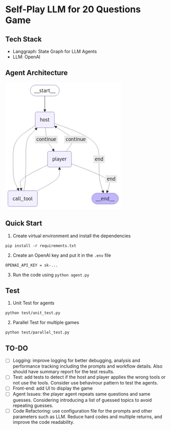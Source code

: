 # Self-Play LLM for 20 Questions Game
## Tech Stack
- Langgraph: State Graph for LLM Agents
- LLM: OpenAI


## Agent Architecture
![architecture](agent.png)


## Quick Start
1. Create virtual environment and install the dependencies
```
pip install -r requirements.txt
```

2. Create an OpenAI key and put it in the `.env` file
```
OPENAI_API_KEY = sk-...
```

3. Run the code using `python agent.py`


## Test
1. Unit Test for agents
```
python test/unit_test.py
```

2. Parallel Test for multiple games
```
python test/parallel_test.py
```

## TO-DO
- [ ] Logging: improve logging for better debugging, analysis and performance tracking including the prompts and workflow details. Also should have summary report for the test results.
- [ ] Test: add tests to detect if the host and player applies the wrong tools or not use the tools. Consider use behavirour pattern to test the agents.
- [ ] Front-end: add UI to display the game
- [ ] Agent Issues: the player agent repeats same questions and same guesses. Considering introducing a list of guessed topics to avoid repeating guesses. 
- [ ] Code Refactoring: use configuration file for the prompts and other parameters such as LLM. Reduce hard codes and multiple returns, and improve the code readability.